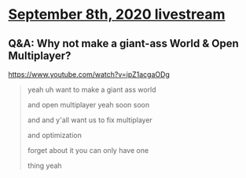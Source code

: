 # [September 8th, 2020 livestream](../2020-09-08.md)
## Q&A: Why not make a giant-ass World & Open Multiplayer?
https://www.youtube.com/watch?v=ipZ1acgaODg
> yeah uh want to make a giant ass world
> 
> and open multiplayer yeah soon soon
> 
> and and y'all want us to fix multiplayer
> 
> and optimization
> 
> forget about it you can only have one
> 
> thing yeah
> 
